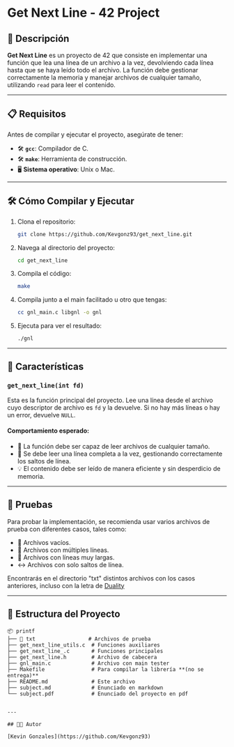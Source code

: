 # Get Next Line - 42 Project

## 📜 Descripción

 **Get Next Line** es un proyecto de 42 que consiste en implementar una función que lea una línea de un archivo a la vez, devolviendo cada línea hasta que se haya leído todo el archivo. La función debe gestionar correctamente la memoria y manejar archivos de cualquier tamaño, utilizando `read` para leer el contenido.

---

## 📋 Requisitos

Antes de compilar y ejecutar el proyecto, asegúrate de tener:

- 🛠️ **`gcc`**: Compilador de C.
- 🛠️ **`make`**: Herramienta de construcción.
- 🖥️ **Sistema operativo**: Unix o Mac.

---

## 🛠️ Cómo Compilar y Ejecutar

1. Clona el repositorio:
   ```bash
   git clone https://github.com/Kevgonz93/get_next_line.git
   ```

2. Navega al directorio del proyecto:
   ```bash
   cd get_next_line
   ```

3. Compila el código:
   ```bash
   make
   ```

4. Compila junto a el main facilitado u otro que tengas:
   ```bash
   cc gnl_main.c libgnl -o gnl
   ```

5. Ejecuta para ver el resultado:

    ```bash
    ./gnl
   ```

---

## 🚀 Características

### `get_next_line(int fd)`

Esta es la función principal del proyecto. Lee una línea desde el archivo cuyo descriptor de archivo es `fd` y la devuelve. Si no hay más líneas o hay un error, devuelve `NULL`.

#### Comportamiento esperado:

- 📄 La función debe ser capaz de leer archivos de cualquier tamaño.
- 🔄 Se debe leer una línea completa a la vez, gestionando correctamente los saltos de línea.
- 💡 El contenido debe ser leído de manera eficiente y sin desperdicio de memoria.

---

## 🧪 Pruebas

Para probar la implementación, se recomienda usar varios archivos de prueba con diferentes casos, tales como:

- 📂 Archivos vacíos.
- 📝 Archivos con múltiples líneas.
- 📏 Archivos con líneas muy largas.
- ↔ Archivos con solo saltos de línea.

Encontrarás en el directorio "txt" distintos archivos con los casos anteriores, incluso con la letra de [Duality](https://www.youtube.com/watch?v=6fVE8kSM43I)

---

## 📂 Estructura del Proyecto

```
📦 printf
├── 📂 txt                 # Archivos de prueba
├── get_next_line_utils.c  # Funciones auxiliares
├── get_next_line_.c       # Funciones principales
├── get_next_line.h        # Archivo de cabecera
├── gnl_main.c             # Archivo con main tester
├── Makefile               # Para compilar la librería **(no se entrega)**
├── README.md              # Este archivo
├── subject.md             # Enunciado en markdown
└── subject.pdf            # Enunciado del proyecto en pdf


---

## 🧑‍💻 Autor

[Kevin Gonzales](https://github.com/Kevgonz93)
